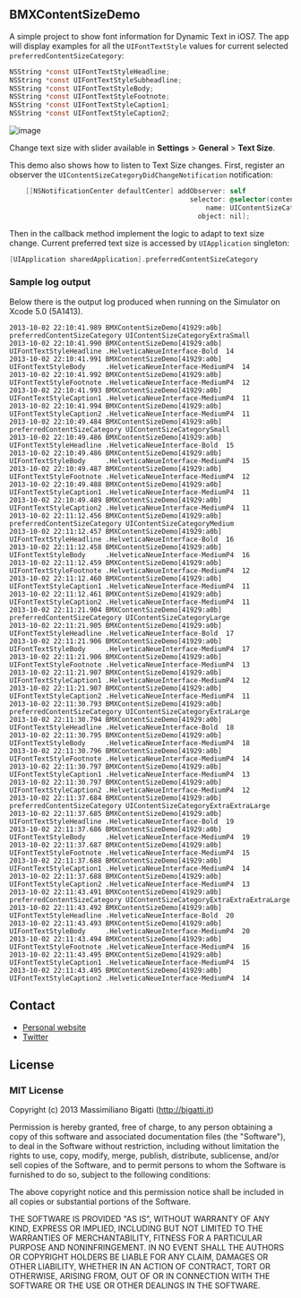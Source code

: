## BMXContentSizeDemo

A simple project to show font information for Dynamic Text in iOS7. The app will display examples for all the `UIFontTextStyle` values for current selected `preferredContentSizeCategory`:


```objective-c
NSString *const UIFontTextStyleHeadline;
NSString *const UIFontTextStyleSubheadline;
NSString *const UIFontTextStyleBody;
NSString *const UIFontTextStyleFootnote;
NSString *const UIFontTextStyleCaption1;
NSString *const UIFontTextStyleCaption2;
```

![image](http://f.cl.ly/items/3m0040471Z022z251E42/BMXContentSizeDemo.png)

Change text size with slider available in **Settings** > **General** > **Text Size**.

This demo also shows how to listen to Text Size changes. First, register an observer the `UIContentSizeCategoryDidChangeNotification` notification:

```objective-c
    [[NSNotificationCenter defaultCenter] addObserver: self
                                             selector: @selector(contentSizeCategoryDidChange)
                                                 name: UIContentSizeCategoryDidChangeNotification
                                               object: nil];
```

Then in the callback method implement the logic to adapt to text size change. Current preferred text size is accessed by `UIApplication` singleton:

```objective-c
[UIApplication sharedApplication].preferredContentSizeCategory
```

### Sample log output

Below there is the output log produced when running on the Simulator on Xcode 5.0 (5A1413).

```log
2013-10-02 22:10:41.989 BMXContentSizeDemo[41929:a0b] preferredContentSizeCategory UIContentSizeCategoryExtraSmall
2013-10-02 22:10:41.990 BMXContentSizeDemo[41929:a0b] UIFontTextStyleHeadline .HelveticaNeueInterface-Bold  14
2013-10-02 22:10:41.991 BMXContentSizeDemo[41929:a0b] UIFontTextStyleBody     .HelveticaNeueInterface-MediumP4  14
2013-10-02 22:10:41.992 BMXContentSizeDemo[41929:a0b] UIFontTextStyleFootnote .HelveticaNeueInterface-MediumP4  12
2013-10-02 22:10:41.993 BMXContentSizeDemo[41929:a0b] UIFontTextStyleCaption1 .HelveticaNeueInterface-MediumP4  11
2013-10-02 22:10:41.994 BMXContentSizeDemo[41929:a0b] UIFontTextStyleCaption2 .HelveticaNeueInterface-MediumP4  11
2013-10-02 22:10:49.484 BMXContentSizeDemo[41929:a0b] preferredContentSizeCategory UIContentSizeCategorySmall
2013-10-02 22:10:49.486 BMXContentSizeDemo[41929:a0b] UIFontTextStyleHeadline .HelveticaNeueInterface-Bold  15
2013-10-02 22:10:49.486 BMXContentSizeDemo[41929:a0b] UIFontTextStyleBody     .HelveticaNeueInterface-MediumP4  15
2013-10-02 22:10:49.487 BMXContentSizeDemo[41929:a0b] UIFontTextStyleFootnote .HelveticaNeueInterface-MediumP4  12
2013-10-02 22:10:49.488 BMXContentSizeDemo[41929:a0b] UIFontTextStyleCaption1 .HelveticaNeueInterface-MediumP4  11
2013-10-02 22:10:49.489 BMXContentSizeDemo[41929:a0b] UIFontTextStyleCaption2 .HelveticaNeueInterface-MediumP4  11
2013-10-02 22:11:12.456 BMXContentSizeDemo[41929:a0b] preferredContentSizeCategory UIContentSizeCategoryMedium
2013-10-02 22:11:12.457 BMXContentSizeDemo[41929:a0b] UIFontTextStyleHeadline .HelveticaNeueInterface-Bold  16
2013-10-02 22:11:12.458 BMXContentSizeDemo[41929:a0b] UIFontTextStyleBody     .HelveticaNeueInterface-MediumP4  16
2013-10-02 22:11:12.459 BMXContentSizeDemo[41929:a0b] UIFontTextStyleFootnote .HelveticaNeueInterface-MediumP4  12
2013-10-02 22:11:12.460 BMXContentSizeDemo[41929:a0b] UIFontTextStyleCaption1 .HelveticaNeueInterface-MediumP4  11
2013-10-02 22:11:12.461 BMXContentSizeDemo[41929:a0b] UIFontTextStyleCaption2 .HelveticaNeueInterface-MediumP4  11
2013-10-02 22:11:21.904 BMXContentSizeDemo[41929:a0b] preferredContentSizeCategory UIContentSizeCategoryLarge
2013-10-02 22:11:21.905 BMXContentSizeDemo[41929:a0b] UIFontTextStyleHeadline .HelveticaNeueInterface-Bold  17
2013-10-02 22:11:21.906 BMXContentSizeDemo[41929:a0b] UIFontTextStyleBody     .HelveticaNeueInterface-MediumP4  17
2013-10-02 22:11:21.906 BMXContentSizeDemo[41929:a0b] UIFontTextStyleFootnote .HelveticaNeueInterface-MediumP4  13
2013-10-02 22:11:21.907 BMXContentSizeDemo[41929:a0b] UIFontTextStyleCaption1 .HelveticaNeueInterface-MediumP4  12
2013-10-02 22:11:21.907 BMXContentSizeDemo[41929:a0b] UIFontTextStyleCaption2 .HelveticaNeueInterface-MediumP4  11
2013-10-02 22:11:30.793 BMXContentSizeDemo[41929:a0b] preferredContentSizeCategory UIContentSizeCategoryExtraLarge
2013-10-02 22:11:30.794 BMXContentSizeDemo[41929:a0b] UIFontTextStyleHeadline .HelveticaNeueInterface-Bold  18
2013-10-02 22:11:30.795 BMXContentSizeDemo[41929:a0b] UIFontTextStyleBody     .HelveticaNeueInterface-MediumP4  18
2013-10-02 22:11:30.796 BMXContentSizeDemo[41929:a0b] UIFontTextStyleFootnote .HelveticaNeueInterface-MediumP4  14
2013-10-02 22:11:30.797 BMXContentSizeDemo[41929:a0b] UIFontTextStyleCaption1 .HelveticaNeueInterface-MediumP4  13
2013-10-02 22:11:30.797 BMXContentSizeDemo[41929:a0b] UIFontTextStyleCaption2 .HelveticaNeueInterface-MediumP4  12
2013-10-02 22:11:37.684 BMXContentSizeDemo[41929:a0b] preferredContentSizeCategory UIContentSizeCategoryExtraExtraLarge
2013-10-02 22:11:37.685 BMXContentSizeDemo[41929:a0b] UIFontTextStyleHeadline .HelveticaNeueInterface-Bold  19
2013-10-02 22:11:37.686 BMXContentSizeDemo[41929:a0b] UIFontTextStyleBody     .HelveticaNeueInterface-MediumP4  19
2013-10-02 22:11:37.687 BMXContentSizeDemo[41929:a0b] UIFontTextStyleFootnote .HelveticaNeueInterface-MediumP4  15
2013-10-02 22:11:37.688 BMXContentSizeDemo[41929:a0b] UIFontTextStyleCaption1 .HelveticaNeueInterface-MediumP4  14
2013-10-02 22:11:37.688 BMXContentSizeDemo[41929:a0b] UIFontTextStyleCaption2 .HelveticaNeueInterface-MediumP4  13
2013-10-02 22:11:43.491 BMXContentSizeDemo[41929:a0b] preferredContentSizeCategory UIContentSizeCategoryExtraExtraExtraLarge
2013-10-02 22:11:43.492 BMXContentSizeDemo[41929:a0b] UIFontTextStyleHeadline .HelveticaNeueInterface-Bold  20
2013-10-02 22:11:43.493 BMXContentSizeDemo[41929:a0b] UIFontTextStyleBody     .HelveticaNeueInterface-MediumP4  20
2013-10-02 22:11:43.494 BMXContentSizeDemo[41929:a0b] UIFontTextStyleFootnote .HelveticaNeueInterface-MediumP4  16
2013-10-02 22:11:43.495 BMXContentSizeDemo[41929:a0b] UIFontTextStyleCaption1 .HelveticaNeueInterface-MediumP4  15
2013-10-02 22:11:43.495 BMXContentSizeDemo[41929:a0b] UIFontTextStyleCaption2 .HelveticaNeueInterface-MediumP4  14
```

## Contact

- [Personal website](http://bigatti.it)
- [Twitter](https://twitter.com/mbigatti)

## License

### MIT License
Copyright (c) 2013 Massimiliano Bigatti (http://bigatti.it)

Permission is hereby granted, free of charge, to any person obtaining a copy
of this software and associated documentation files (the "Software"), to deal
in the Software without restriction, including without limitation the rights
to use, copy, modify, merge, publish, distribute, sublicense, and/or sell
copies of the Software, and to permit persons to whom the Software is
furnished to do so, subject to the following conditions:

The above copyright notice and this permission notice shall be included in
all copies or substantial portions of the Software.

THE SOFTWARE IS PROVIDED "AS IS", WITHOUT WARRANTY OF ANY KIND, EXPRESS OR
IMPLIED, INCLUDING BUT NOT LIMITED TO THE WARRANTIES OF MERCHANTABILITY,
FITNESS FOR A PARTICULAR PURPOSE AND NONINFRINGEMENT. IN NO EVENT SHALL THE
AUTHORS OR COPYRIGHT HOLDERS BE LIABLE FOR ANY CLAIM, DAMAGES OR OTHER
LIABILITY, WHETHER IN AN ACTION OF CONTRACT, TORT OR OTHERWISE, ARISING FROM,
OUT OF OR IN CONNECTION WITH THE SOFTWARE OR THE USE OR OTHER DEALINGS IN
THE SOFTWARE.
